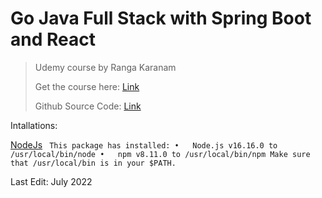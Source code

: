 # Go Java Full Stack with Spring Boot and React

> Udemy course by Ranga Karanam
>
> Get the course here: [Link](https://www.udemy.com/course/full-stack-application-with-spring-boot-and-react/)
> 
> Github Source Code: [Link](https://github.com/in28minutes/full-stack-with-react-and-spring-boot) 


Intallations: 

[NodeJs](https://nodejs.org/en/download/) 
`` This package has installed:
	•	Node.js v16.16.0 to /usr/local/bin/node
	•	npm v8.11.0 to /usr/local/bin/npm
Make sure that /usr/local/bin is in your $PATH.``



Last Edit: July 2022
